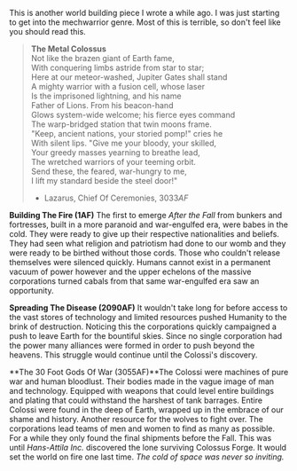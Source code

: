This is another world building piece I wrote a while ago. I was just starting to get into the mechwarrior genre. Most of this is terrible, so don't feel like you should read this.


> **The Metal Colossus**  
> Not like the brazen giant of Earth fame,  
> With conquering limbs astride from star to star;  
> Here at our meteor-washed, Jupiter Gates shall stand  
> A mighty warrior with a fusion cell, whose laser  
> Is the imprisoned lightning, and his name  
> Father of Lions. From his beacon-hand  
> Glows system-wide welcome; his fierce eyes command  
> The warp-bridged station that twin moons frame.  
> "Keep, ancient nations, your storied pomp!" cries he  
> With silent lips. "Give me your bloody, your skilled,  
> Your greedy masses yearning to breathe lead,  
> The wretched warriors of your teeming orbit.  
> Send these, the feared, war-hungry to me,  
> I lift my standard beside the steel door!"  
>
> - Lazarus, Chief Of Ceremonies, 3033*AF*


**Building The Fire (1AF)** The first to emerge *After the Fall* from bunkers and fortresses, built in a more paranoid and war-engulfed era, were babes in the cold. They were ready to give up their respective nationalities and beliefs. They had seen what religion and patriotism had done to our womb and they were ready to be birthed without those cords. Those who couldn't release themselves were silenced quickly. Humans cannot exist in a permanent vacuum of power however and the upper echelons of the massive corporations turned cabals from that same war-engulfed era saw an opportunity.


**Spreading The Disease (2090AF)** It wouldn't take long for before access to the vast stores of technology and limited resources pushed Humanity to the brink of destruction. Noticing this the corporations quickly campaigned a push to leave Earth for the bountiful skies. Since no single corporation had the power many alliances were formed in order to push beyond the heavens. This struggle would continue until the Colossi's discovery.


**The 30 Foot Gods Of War (3055AF)**The Colossi were machines of pure war and human bloodlust. Their bodies made in the vague image of man and technology. Equipped with weapons that could level entire buildings and plating that could withstand the harshest of tank barrages. Entire Colossi were found in the deep of Earth, wrapped up in the embrace of our shame and history. Another resource for the wolves to fight over. The corporations lead teams of men and women to find as many as possible. For a while they only found the final shipments before the Fall. This was until *Hans-Attila Inc.* discovered the lone surviving Colossus Forge. It would set the world on fire one last time. *The cold of space was never so inviting.*